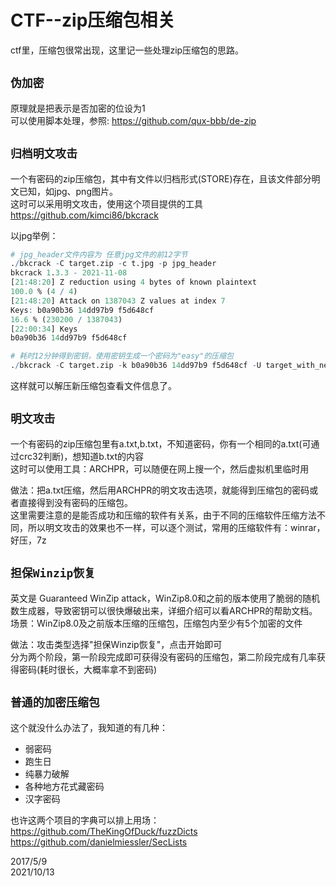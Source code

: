 # CTF--zip压缩包相关

ctf里，压缩包很常出现，这里记一些处理zip压缩包的思路。  

## `伪加密`
原理就是把表示是否加密的位设为1  
可以使用脚本处理，参照: https://github.com/qux-bbb/de-zip  


## `归档明文攻击`
一个有密码的zip压缩包，其中有文件以归档形式(STORE)存在，且该文件部分明文已知，如jpg、png图片。  
这时可以采用明文攻击，使用这个项目提供的工具 https://github.com/kimci86/bkcrack  

以jpg举例：  
```r
# jpg_header文件内容为 任意jpg文件的前12字节
./bkcrack -C target.zip -c t.jpg -p jpg_header
bkcrack 1.3.3 - 2021-11-08
[21:48:20] Z reduction using 4 bytes of known plaintext
100.0 % (4 / 4)
[21:48:20] Attack on 1387043 Z values at index 7
Keys: b0a90b36 14dd97b9 f5d648cf
16.6 % (230200 / 1387043)
[22:00:34] Keys
b0a90b36 14dd97b9 f5d648cf

# 耗时12分钟得到密钥，使用密钥生成一个密码为"easy"的压缩包
./bkcrack -C target.zip -k b0a90b36 14dd97b9 f5d648cf -U target_with_new_password.zip easy
```
这样就可以解压新压缩包查看文件信息了。  


## `明文攻击`
一个有密码的zip压缩包里有a.txt,b.txt，不知道密码，你有一个相同的a.txt(可通过crc32判断)，想知道b.txt的内容  
这时可以使用工具：ARCHPR，可以随便在网上搜一个，然后虚拟机里临时用  

做法：把a.txt压缩，然后用ARCHPR的明文攻击选项，就能得到压缩包的密码或者直接得到没有密码的压缩包。  
这里需要注意的是能否成功和压缩的软件有关系，由于不同的压缩软件压缩方法不同，所以明文攻击的效果也不一样，可以逐个测试，常用的压缩软件有：winrar，好压，7z  


## `担保Winzip恢复`
英文是 Guaranteed WinZip attack，WinZip8.0和之前的版本使用了脆弱的随机数生成器，导致密钥可以很快爆破出来，详细介绍可以看ARCHPR的帮助文档。  
场景：WinZip8.0及之前版本压缩的压缩包，压缩包内至少有5个加密的文件  

做法：攻击类型选择"担保Winzip恢复"，点击开始即可  
分为两个阶段，第一阶段完成即可获得没有密码的压缩包，第二阶段完成有几率获得密码(耗时很长，大概率拿不到密码)  


## `普通的加密压缩包`
这个就没什么办法了，我知道的有几种：  
- 弱密码
- 跑生日
- 纯暴力破解
- 各种地方花式藏密码
- 汉字密码

也许这两个项目的字典可以排上用场：  
https://github.com/TheKingOfDuck/fuzzDicts  
https://github.com/danielmiessler/SecLists  


2017/5/9  
2021/10/13  

